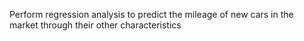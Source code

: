 Perform regression analysis to predict the mileage of new cars in the market through their other characteristics
